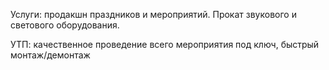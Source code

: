 Услуги: продакшн праздников и мероприятий. Прокат звукового и светового оборудования.

УТП: качественное проведение всего мероприятия под ключ, быстрый монтаж/демонтаж
